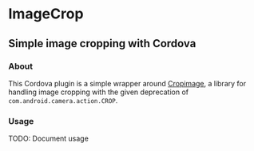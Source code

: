 # ImageCrop
## Simple image cropping with Cordova

### About

This Cordova plugin is a simple wrapper around [Cropimage](https://github.com/biokys/cropimage), a library for handling image cropping with the given deprecation of `com.android.camera.action.CROP`.

### Usage

TODO: Document usage
